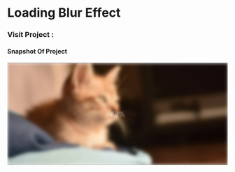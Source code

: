 # Loading Blur Effect

### **Visit Project :**


#### **Snapshot Of Project**

![Screenshot](Yoo.png)
